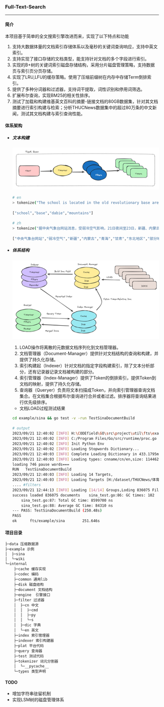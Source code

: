 ### Full-Text-Search
---- 

#### 简介

本项目基于简单的全文搜索引擎改进而来，实现了以下特点和功能 

1. 支持大数据体量的文档索引存储体系以及毫秒的关键词查询响应，支持中英文索引。
2. 支持实现了接口存储的文档类型，能支持针对文档的多个字段进行索引。
3. 实现的B+树的关键词索引磁盘存储结构，采用分片磁盘管理策略，支持数据页与索引页分页存储。
4. 实现了LRU,LFU的缓存策略。使用了压缩前缀树在内存中存储Term倒排索引。
5. 提供了多种分词器和过滤器，支持词干提取，词性识别和停用词筛选。
6. 扩展布尔查询，实现BM25的相关性排序。
7. 测试了加载和构建维基英文百科的摘要-链接文档的80GB数据集，针对其文档摘要进行索引构建与检索；分析THUCNews数据集中的超过80万条的中文新闻，测试其文档构建与索引查询性能。

#### 体系架构

- ##### 文本构建
    
    ![](./docs/image/query.png)

    ```bash
    # en
    > tokenize("The school is located in the old revolutionary base areas in the Dabie Mountains")

    ["school","base","dabie","mountains"]

    # zh
    > tokenize("据中央气象台网站消息，受弱冷空气影响，21日夜间至23日，新疆、内蒙古西部和东北部、青海北部、甘肃西部、东北地区等地的部分地区将有4～6℃降温")
    
    ["中央气象台网站","弱冷空气","新疆","内蒙古","青海","甘肃","东北地区","部分地区","降温"]
    ```

- ##### 体系结构

    ![](./docs/image/infra.png)

    1. LOAD操作将离散的元数据文档序列化到文档管理器。
    2. 文档管理器（Document-Manager）提供针对文档结构的查询和构建，并提供了持久化存储。
    3. 索引构建起（Indexer）针对文档的指定字段构建索引，除了文本分析部分，还有记录器记录文档被构建的部分。
    4. 索引管理器（Index-Manager）提供了Token的倒排索引，提供Token到文档的映射，提供了持久化存储。
    5. 查询器（Queryer）负责将文本扫描成Token，并向索引管理器查询文档集合。在文档集合根据布尔查询进行合并或者过滤。排序器将查询结果进行优先级排序。


    - 文档LOAD过程测试结果

    ```sh
    cd example/sina && go test -v -run TestSinaDocumentBuild

    # output
    2023/09/21 12:40:02 [INFO] H:\CODEfield\GO\src\project\util\fts\example\sina
    2023/09/21 12:40:02 [INFO] C:/Program Files/Go/src/runtime/proc.go
    2023/09/21 12:40:02 [INFO] Init Python Env
    2023/09/21 12:40:02 [INFO] Loading Stopwords Dictionary...        
    2023/09/21 12:40:03 [INFO] Complete Loading Dictionary in 433.1795ms
    2023/09/21 12:40:03 [INFO] Loading types: cnname/cn/en,size: 1144629/2489/923
    loading 746 pause words===
    RUN   TestSinaDocumentBuild
    2023/09/21 12:40:03 [INFO] Loading 14 Targets,
    2023/09/21 12:40:03 [INFO] Loading Targets [H:/dataset/THUCNews/体育 H:/dataset/THUCNews/娱乐 H:/dataset/THUCNews/家居 H:/dataset/THUCNews/彩票 H:/dataset/THUCNews/房产 H:/dataset/THUCNews/教育 H:/dataset/THUCNews/时尚 H:/dataset/THUCNews/时政 H:/dataset/THUCNews/星座 H:/dataset/THUCNews/游戏 H:/dataset/THUCNews/社会 H:/dataset/THUCNews/科技 H:/dataset/THUCNews/股票 H:/dataset/THUCNews/财经]
    .... #filters
    2023/09/21 12:44:13 [INFO] Loading [14/14] Groups,Loding 836075 Files,Total Cose 4m9.2502437s
    success loaded 836075 documents    sina_test.go:86: GC times: 102
        sina_test.go:87: Total GC time: 8599700 ns
        sina_test.go:88: Average GC time: 84310 ns
    --- PASS: TestSinaDocumentBuild (250.48s)
    PASS 
    ok      fts/example/sina        251.646s
    ```
#### 项目目录
```
├─data 压缩数据源
├─example 示例
│  ├─sina
│  └─wiki
└─internal 
    ├─cache 缓存实现
    ├─codec 编码
    ├─common 通用lib        
    ├─disk 磁盘结构
    ├─document 文档结构     
    ├─engine  引擎接口      
    ├─filter 过滤器
    │  ├─cn 中文
    │  │  ├─cmd
    │  │  ├─py
    │  │  └─s
    │  ├─dic 字典
    │  └─en 英文
    ├─index 索引管理器
    ├─indexer 索引构建器
    ├─plat 平台代码
    ├─query 查询器
    ├─test 测试代码
    ├─tokenizer 词元分割器
    │  └─__pycache__
    └─types 类型声明
```

#### TODO
- 增加字符串驻留机制
- 实现LSM树的磁盘管理体系